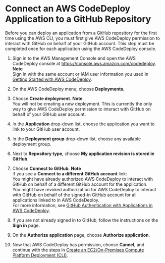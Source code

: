 # Connect an AWS CodeDeploy Application to a GitHub Repository<a name="deployments-create-cli-github"></a>

Before you can deploy an application from a GitHub repository for the first time using the AWS CLI, you must first give AWS CodeDeploy permission to interact with GitHub on behalf of your GitHub account\. This step must be completed once for each application using the AWS CodeDeploy console\.

1. Sign in to the AWS Management Console and open the AWS CodeDeploy console at [https://console\.aws\.amazon\.com/codedeploy](https://console.aws.amazon.com/codedeploy)\.
**Note**  
Sign in with the same account or IAM user information you used in [Getting Started with AWS CodeDeploy](getting-started-codedeploy.md)\.

1. On the AWS CodeDeploy menu, choose **Deployments**\.

1. Choose **Create deployment**\.
**Note**  
You will not be creating a new deployment\. This is currently the only way to give AWS CodeDeploy permission to interact with GitHub on behalf of your GitHub user account\.

1. In the **Application** drop\-down list, choose the application you want to link to your GitHub user account\.

1. In the **Deployment group** drop\-down list, choose any available deployment group\.

1. Next to **Repository type**, choose **My application revision is stored in GitHub**\.

1. Choose **Connect to GitHub**\.
**Note**  
If you see a **Connect to a different GitHub account** link:  
You might have already authorized AWS CodeDeploy to interact with GitHub on behalf of a different GitHub account for the application\.  
You might have revoked authorization for AWS CodeDeploy to interact with GitHub on behalf of the signed\-in GitHub account for all applications linked to in AWS CodeDeploy\.  
For more information, see [GitHub Authentication with Applications in AWS CodeDeploy](integrations-partners-github.md#behaviors-authentication)\.

1. If you are not already signed in to GitHub, follow the instructions on the **Sign in** page\.

1. On the **Authorize application** page, choose **Authorize application**\. 

1. Now that AWS CodeDeploy has permission, choose **Cancel**, and continue with the steps in [Create an EC2/On\-Premises Compute Platform Deployment \(CLI\)](deployments-create-cli.md)\.